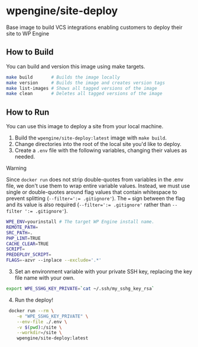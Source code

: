 # wpengine/site-deploy
Base image to build VCS integrations enabling customers to deploy their site to WP Engine

## How to Build

You can build and version this image using make targets.

```sh
make build       # Builds the image locally
make version     # Builds the image and creates version tags
make list-images # Shows all tagged versions of the image
make clean       # Deletes all tagged versions of the image
```

## How to Run

You can use this image to deploy a site from your local machine.

1. Build the `wpengine/site-deploy:latest` image with `make build`.
2. Change directories into the root of the local site you'd like to deploy.
3. Create a `.env` file with the following variables, changing their values as needed.

> [!WARNING]  
> Since `docker run` does not strip double-quotes from variables in the .env file, we don't use them
> to wrap entire variable values. Instead, we must use single or double-quotes around flag values that
> contain whitespace to prevent splitting (`--filter=':= .gitignore'`). The `=` sign between the flag
> and its value is also required (`--filter=':= .gitignore'` rather than `--filter ':= .gitignore'`).

```sh
WPE_ENV=yourinstall # The target WP Engine install name.
REMOTE_PATH=
SRC_PATH=.
PHP_LINT=TRUE
CACHE_CLEAR=TRUE
SCRIPT=
PREDEPLOY_SCRIPT=
FLAGS=-azvr --inplace --exclude='.*'
```

3. Set an environment variable with your private SSH key, replacing the key file name with your own.

```sh
export WPE_SSHG_KEY_PRIVATE=`cat ~/.ssh/my_sshg_key_rsa`
```
4. Run the deploy!

```sh
 docker run --rm \
    -e "WPE_SSHG_KEY_PRIVATE" \
    --env-file ./.env \
    -v $(pwd):/site \
    --workdir=/site \
    wpengine/site-deploy:latest
```

